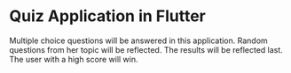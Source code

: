 # Quiz Application in Flutter

Multiple choice questions will be answered in this application. Random questions from her topic will be reflected. The results will be reflected last. The user with a high score will win.


